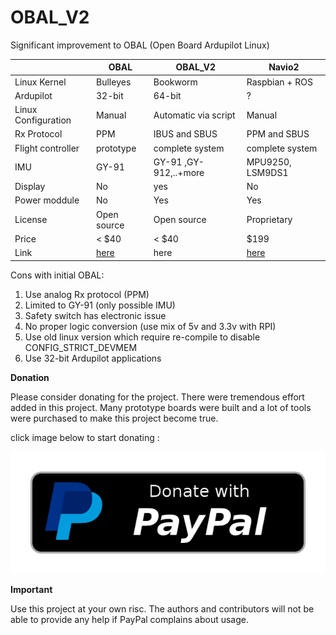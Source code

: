 # OBAL_V2
Significant improvement to OBAL (Open Board Ardupilot Linux)

|  | OBAL | OBAL_V2 | Navio2
|--|---|--|--|
|Linux Kernel |Bulleyes |Bookworm | Raspbian + ROS
|Ardupilot | 32-bit | 64-bit | ?
|Linux Configuration|Manual | Automatic via script | Manual 
|Rx Protocol| PPM | IBUS and SBUS | PPM and SBUS
|Flight controller | prototype | complete system | complete system
|IMU | GY-91 | GY-91 ,GY-912,..+more| MPU9250, LSM9DS1
|Display | No | yes | No
|Power moddule | No | Yes | Yes
|License | Open source | Open source | Proprietary 
|Price | < $40 | < $40 | $199
|Link | [here](https://github.com/HefnySco/OBAL) | here | [here](https://navio2.hipi.io/)

  
Cons with initial OBAL:
  1. Use analog Rx protocol (PPM)
  2. Limited to GY-91 (only possible IMU)
  3. Safety switch has electronic issue
  4. No proper logic conversion (use mix of 5v and 3.3v with RPI)
  5. Use old linux version which require re-compile to disable CONFIG_STRICT_DEVMEM
  6. Use 32-bit Ardupilot applications

**Donation**

Please consider donating for the project. There were tremendous effort added in this project. 
Many prototype boards were built and a lot of tools were purchased to make this project become true.

click image below to start donating :

[
![Donate with PayPal](https://github.com/akhodeir/OBAL_V2/blob/main/photo/paypal-donate-button.png)
](https://www.paypal.com/donate/?hosted_button_id=LGAC3VKW2A8ZA)

**Important**

Use this project at your own risc. The authors and contributors will not be able to provide any help if PayPal complains about usage.
